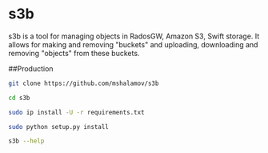 # s3b
s3b is a tool for managing objects in RadosGW, Amazon S3, Swift storage. It allows for making and removing "buckets" and uploading, downloading and removing "objects" from these buckets.

##Production

```bash
git clone https://github.com/mshalamov/s3b

cd s3b

sudo ip install -U -r requirements.txt

sudo python setup.py install

s3b --help
```

